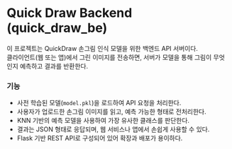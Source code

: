 # Quick Draw Backend (quick_draw_be)

이 프로젝트는 QuickDraw 손그림 인식 모델을 위한 백엔드 API 서버이다.  
클라이언트(웹 또는 앱)에서 그린 이미지를 전송하면, 서버가 모델을 통해 그림이 무엇인지 예측하고 결과를 반환한다.

### 기능

- 사전 학습된 모델(`model.pkl`)을 로드하여 API 요청을 처리한다.
- 사용자가 업로드한 손그림 이미지를 읽고, 예측 가능한 형태로 전처리한다.
- KNN 기반의 예측 모델을 사용하여 가장 유사한 클래스를 판단한다.
- 결과는 JSON 형태로 응답되며, 웹 서비스나 앱에서 손쉽게 사용할 수 있다.
- Flask 기반 REST API로 구성되어 있어 확장과 배포가 용이하다.